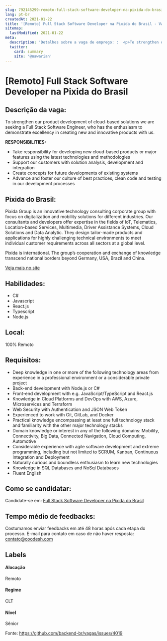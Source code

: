 ```yaml
---
slug: 792145299-remoto-full-stack-software-developer-na-pixida-do-brasil
lang: pt-br
createdAt: 2021-01-22
title: '[Remoto] Full Stack Software Developer na Pixida do Brasil - Vaga de Emprego'
sitemap:
  lastModified: 2021-01-22
meta:
  description: 'Detalhes sobre a vaga de emprego: :  <p>To strengthen our product development of cloud-based solutions we are seeking a Full Stack Software Engineer, who has the enthusiasm to demonstrate excellency in creating new and innovative products with us.</p> <p><strong>RESPONSIBILITIES:</strong></p> <ul> <li>Take responsibility for developing new cloud-based products or major features using the latest technologies and methodologies</li> <li>Support our customers with solution analysis, development and integration</li> <li>Create concepts for future developments of existing systems&nbsp;</li> <li>Advance and foster our culture of best practices, clean code and testing in our development processes</li> </ul> <p></p>'
  twitter:
    card: summary
    site: '@nawarian'
---
```


# [Remoto] Full Stack Software Developer na Pixida do Brasil

## Descrição da vaga: 
 <p>To strengthen our product development of cloud-based solutions we are seeking a Full Stack Software Engineer, who has the enthusiasm to demonstrate excellency in creating new and innovative products with us.</p>
<p><strong>RESPONSIBILITIES:</strong></p>
<ul>
<li>Take responsibility for developing new cloud-based products or major features using the latest technologies and methodologies</li>
<li>Support our customers with solution analysis, development and integration</li>
<li>Create concepts for future developments of existing systems&nbsp;</li>
<li>Advance and foster our culture of best practices, clean code and testing in our development processes</li>
</ul>
<p></p>

## Pixida do Brasil: 
 <p>Pixida Group is an innovative technology consulting corporate group with focus on digitalization and mobility solutions for different industries. Our consultants and developers offer expertise in the fields of IoT, Telematics, Location-based Services, Multimedia, Driver Assistance Systems, Cloud Solutions and Data Analytic. They design tailor-made products and applications for highly challenging technical environments to meet individual customer requirements across all sectors at a global level.</p>
<p>Pixida is international. The group’s cooperation and exchange of knowledge transcend national borders beyond Germany, USA, Brazil and China.</p><a href='https://coodesh.com/empresas/pixida-do-brasil'>Veja mais no site</a>

 ## Habilidades: 
 - C# 
- Javascript 
- React.js 
- Typescript 
- Node.js

## Local: 
 100% Remoto

## Requisitos: 
 - Deep knowledge in one or more of the following technology areas from experience in a professional environment or a considerable private project 
- Back-end development  with Node.js or C# 
- Front-end development with e.g. JavaScript/TypeScript and React.js 
- Knowledge in Cloud Platforms and DevOps with AWS, Azure, Microservices and Terraform 
- Web Security with Authentication and JSON Web Token 
- Experienced to work with Git, GitLab, and Docker 
- Practical knowledge encompassing at least one full technology stack and familiarity with the other major technology stacks 
- Domain knowledge or interest in any of the following domains: Mobility, Connectivity, Big Data, Connected Navigation, Cloud Computing, Automotive 
- Considerable experience with agile software development and extreme programming, including but not limited to SCRUM, Kanban, Continuous Integration and Deployment 
- Naturally curious and boundless enthusiasm to learn new technologies 
- Knowledge in SQL Databases and NoSql Databases 
- Fluent English 


## Como se candidatar:
Candidate-se em: [Full Stack Software Developer na Pixida do Brasil](https://coodesh.com/vagas/full-stack-software-developer-130327?origin=github&modal=open)

## Tempo médio de feedbacks:
 Costumamos enviar feedbacks em até 48 horas após cada etapa do processo. E-mail para contato em caso de não haver resposta: [contato@coodesh.com](mailto:contato@coodesh.com)

## Labels

#### Alocação
Remoto

#### Regime
CLT

#### Nível
Sênior

Fonte: https://github.com/backend-br/vagas/issues/4019